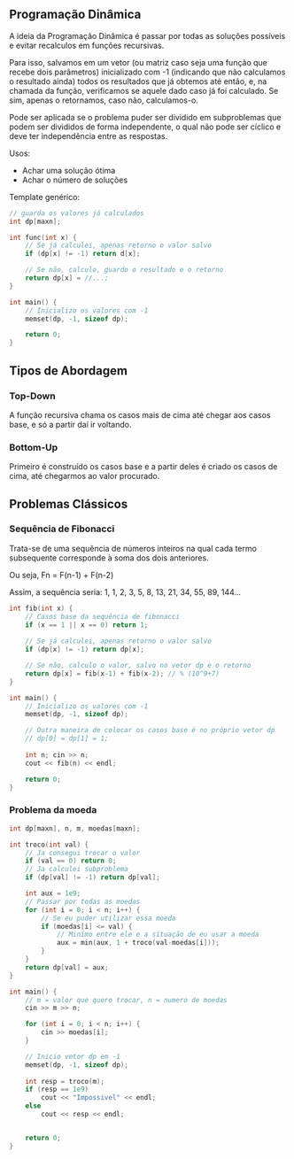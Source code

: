 ## Programação Dinâmica

A ideia da Programação Dinâmica é passar por todas as soluções possíveis e evitar recalculos em funções recursivas.

Para isso, salvamos em um vetor (ou matriz caso seja uma função que recebe dois parâmetros) inicializado com -1 (indicando que não calculamos o resultado ainda) todos os resultados que já obtemos até então, e, na chamada da função, verificamos se aquele dado caso já foi calculado. Se sim, apenas o retornamos, caso não, calculamos-o.

Pode ser aplicada se o problema puder ser dividido em subproblemas que podem ser divididos de forma independente, o qual não pode ser cíclico e deve ter independência entre as respostas.

Usos:
- Achar uma solução ótima
- Achar o número de soluções

Template genérico:

```cpp
// guarda os valores já calculados
int dp[maxn];

int func(int x) {
    // Se já calculei, apenas retorno o valor salvo
    if (dp[x] != -1) return d[x];

    // Se não, calculo, guardo o resultado e o retorno
    return dp[x] = //...;
}

int main() {
    // Inicializo os valores com -1
    memset(dp, -1, sizeof dp);

    return 0;
}
```

## Tipos de Abordagem

### Top-Down

A função recursiva chama os casos mais de cima até chegar aos casos base, e só a partir daí ir voltando. 

### Bottom-Up

Primeiro é construído os casos base e a partir deles é criado os casos de cima, até chegarmos ao valor procurado.

## Problemas Clássicos

### Sequência de Fibonacci

Trata-se de uma sequência de números inteiros na qual cada termo subsequente corresponde à soma dos dois anteriores.

Ou seja, Fn = F(n-1) + F(n-2)

Assim, a sequência seria: 1, 1, 2, 3, 5, 8, 13, 21, 34, 55, 89, 144...

```cpp
int fib(int x) {
    // Casos base da sequência de fibonacci
    if (x == 1 || x == 0) return 1;
    
    // Se já calculei, apenas retorno o valor salvo
    if (dp[x] != -1) return dp[x];

    // Se não, calculo o valor, salvo no vetor dp e o retorno
    return dp[x] = fib(x-1) + fib(x-2); // % (10^9+7)
}

int main() {
    // Inicializo os valores com -1
    memset(dp, -1, sizeof dp);

    // Outra maneira de colocar os casos base é no próprio vetor dp
    // dp[0] = dp[1] = 1;
    
    int n; cin >> n;
    cout << fib(n) << endl;

    return 0;
}
```

### Problema da moeda

```cpp
int dp[maxn], n, m, moedas[maxn];

int troco(int val) {
    // Ja consegui trocar o valor
    if (val == 0) return 0;
    // Ja calculei subproblema
    if (dp[val] != -1) return dp[val];

    int aux = 1e9;
    // Passar por todas as moedas
    for (int i = 0; i < n; i++) {
        // Se eu puder utilizar essa moeda
        if (moedas[i] <= val) {
            // Minímo entre ele e a situação de eu usar a moeda  
            aux = min(aux, 1 + troco(val-moedas[i]));
        }
    }
    return dp[val] = aux;
}

int main() {
    // m = valor que quero trocar, n = numero de moedas
    cin >> m >> n;

    for (int i = 0; i < n; i++) {
        cin >> moedas[i];
    }

    // Inicio vetor dp em -1
    memset(dp, -1, sizeof dp);
            
    int resp = troco(m);
    if (resp == 1e9) 
        cout << "Impossivel" << endl;
    else   
        cout << resp << endl;  


    return 0;
}
```
